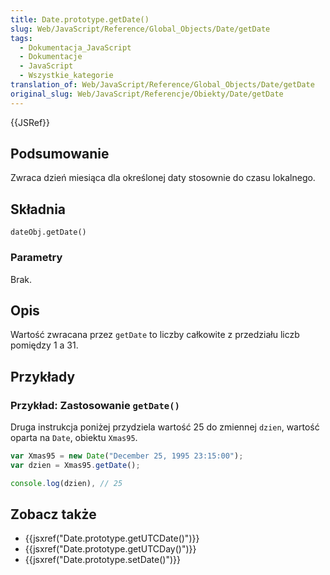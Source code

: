 ```yaml
---
title: Date.prototype.getDate()
slug: Web/JavaScript/Reference/Global_Objects/Date/getDate
tags:
  - Dokumentacja_JavaScript
  - Dokumentacje
  - JavaScript
  - Wszystkie_kategorie
translation_of: Web/JavaScript/Reference/Global_Objects/Date/getDate
original_slug: Web/JavaScript/Referencje/Obiekty/Date/getDate
---
```

{{JSRef}}

## Podsumowanie

Zwraca dzień miesiąca dla określonej daty stosownie do czasu lokalnego.

## Składnia

    dateObj.getDate()

### Parametry

Brak.

## Opis

Wartość zwracana przez `getDate` to liczby całkowite z przedziału liczb pomiędzy 1 a 31.

## Przykłady

### Przykład: Zastosowanie `getDate()`

Druga instrukcja poniżej przydziela wartość 25 do zmiennej `dzien`, wartość oparta na `Date`, obiektu `Xmas95`.

```js
var Xmas95 = new Date("December 25, 1995 23:15:00");
var dzien = Xmas95.getDate();

console.log(dzien), // 25
```

## Zobacz także

- {{jsxref("Date.prototype.getUTCDate()")}}
- {{jsxref("Date.prototype.getUTCDay()")}}
- {{jsxref("Date.prototype.setDate()")}}
